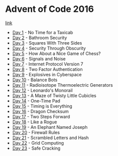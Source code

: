 # Advent of Code 2016

[link](https://adventofcode.com/2016)

- [Day 1](./01/README-01.md) - No Time for a Taxicab
- [Day 2](./02/README-02.md) - Bathroom Security
- [Day 3](./03/README-03.md) - Squares With Three Sides
- [Day 4](./04/README-04.md) - Security Through Obscurity
- [Day 5](./05/README-05.md) - How About a Nice Game of Chess?
- [Day 6](./06/README-06.md) - Signals and Noise
- [Day 7](./07/README-07.md) - Internet Protocol Version 7
- [Day 8](./08/README-08.md) - Two Factor Authentication
- [Day 9](./09/README-09.md) - Explosives in Cyberspace
- [Day 10](./10/README-10.md) - Balance Bots
- [Day 11](./11/README-11.md) - Radioisotope Thermoelectric Generators
- [Day 12](./12/README-12.md) - Leonardo's Monorail
- [Day 13](./13/README-13.md) - A Maze of Twisty Little Cubicles
- [Day 14](./14/README-14.md) - One-Time Pad
- [Day 15](./15/README-15.md) - Timing is Everything
- [Day 16](./16/README-16.md) - Dragon Checksum
- [Day 17](./17/README-17.md) - Two Steps Forward
- [Day 18](./18/README-18.md) - Like a Rogue
- [Day 19](./19/README-19.md) - An Elephant Named Joseph
- [Day 20](./20/README-20.md) - Firewall Rules
- [Day 21](./21/README-21.md) - Scrambled Letters and Hash
- [Day 22](./22/README-22.md) - Grid Computing
- [Day 23](./23/README-23.md) - Safe Cracking
